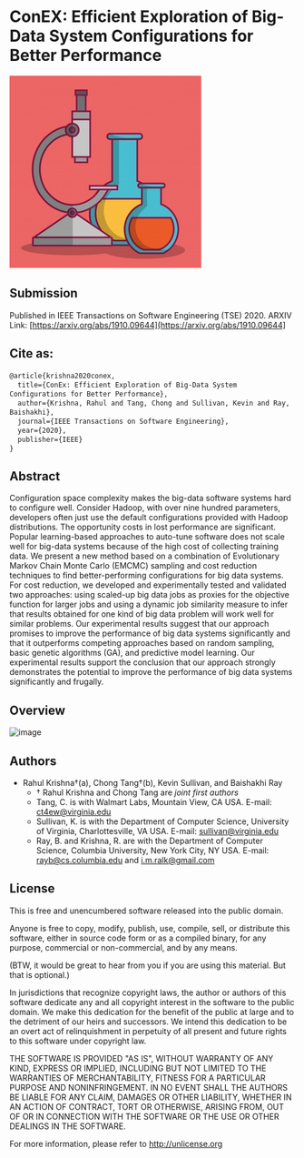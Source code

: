 # ConEX: Efficient Exploration of Big-Data System Configurations for Better Performance

![](./logo.jpg)

## Submission 

Published in IEEE Transactions on Software Engineering (TSE) 2020. ARXIV Link: [https://arxiv.org/abs/1910.09644](https://arxiv.org/abs/1910.09644]

## Cite as:
```
@article{krishna2020conex,
  title={ConEx: Efficient Exploration of Big-Data System Configurations for Better Performance},
  author={Krishna, Rahul and Tang, Chong and Sullivan, Kevin and Ray, Baishakhi},
  journal={IEEE Transactions on Software Engineering},
  year={2020},
  publisher={IEEE}
}
```


## Abstract

Configuration space complexity makes the big-data software systems hard to configure well. Consider Hadoop, with over
nine hundred parameters, developers often just use the default configurations provided with Hadoop distributions. The opportunity
costs in lost performance are significant. Popular learning-based approaches to auto-tune software does not scale well for big-data
systems because of the high cost of collecting training data. We present a new method based on a combination of Evolutionary Markov
Chain Monte Carlo (EMCMC) sampling and cost reduction techniques to find better-performing configurations for big data systems. For
cost reduction, we developed and experimentally tested and validated two approaches: using scaled-up big data jobs as proxies for the
objective function for larger jobs and using a dynamic job similarity measure to infer that results obtained for one kind of big data
problem will work well for similar problems. Our experimental results suggest that our approach promises to improve the performance
of big data systems significantly and that it outperforms competing approaches based on random sampling, basic genetic algorithms
(GA), and predictive model learning. Our experimental results support the conclusion that our approach strongly demonstrates the
potential to improve the performance of big data systems significantly and frugally.


## Overview
![image](https://user-images.githubusercontent.com/1433964/92539328-222c9600-f20f-11ea-8782-03a1d82cc7f7.png)


## Authors
+ Rahul Krishna†(a), Chong Tang†(b), Kevin Sullivan, and Baishakhi Ray
  - † Rahul Krishna and Chong Tang are _joint first authors_
  - Tang, C. is with Walmart Labs, Mountain View, CA USA. E-mail: ct4ew@virginia.edu
  - Sullivan, K. is with the Department of Computer Science, University of Virginia, Charlottesville, VA USA. E-mail: sullivan@virginia.edu
  - Ray, B. and Krishna, R. are with the Department of Computer Science, Columbia University, New York City, NY USA. E-mail: rayb@cs.columbia.edu and i.m.ralk@gmail.com

## License

This is free and unencumbered software released into the public domain.

Anyone is free to copy, modify, publish, use, compile, sell, or distribute this software, either in source code form or as a compiled binary, for any purpose, commercial or non-commercial, and by any means.

(BTW, it would be great to hear from you if you are using this material. But that is optional.)

In jurisdictions that recognize copyright laws, the author or authors of this software dedicate any and all copyright interest in the software to the public domain. We make this dedication for the benefit of the public at large and to the detriment of our heirs and successors. We intend this dedication to be an overt act of relinquishment in perpetuity of all present and future rights to this software under copyright law.

THE SOFTWARE IS PROVIDED "AS IS", WITHOUT WARRANTY OF ANY KIND, EXPRESS OR IMPLIED, INCLUDING BUT NOT LIMITED TO THE WARRANTIES OF MERCHANTABILITY, FITNESS FOR A PARTICULAR PURPOSE AND NONINFRINGEMENT. IN NO EVENT SHALL THE AUTHORS BE LIABLE FOR ANY CLAIM, DAMAGES OR OTHER LIABILITY, WHETHER IN AN ACTION OF CONTRACT, TORT OR OTHERWISE, ARISING FROM, OUT OF OR IN CONNECTION WITH THE SOFTWARE OR THE USE OR OTHER DEALINGS IN THE SOFTWARE.

For more information, please refer to http://unlicense.org
